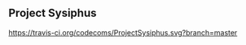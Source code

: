 Project Sysiphus
----------------

https://travis-ci.org/codecoms/ProjectSysiphus.svg?branch=master
